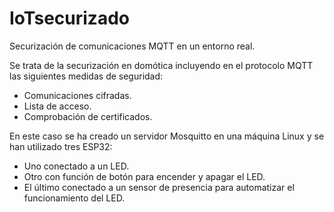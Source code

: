 # IoTsecurizado
Securización de comunicaciones MQTT en un entorno real.

Se trata de la securización en domótica incluyendo en el protocolo MQTT las siguientes medidas de seguridad:
- Comunicaciones cifradas.
- Lista de acceso.
- Comprobación de certificados.

En este caso se ha creado un servidor Mosquitto en una máquina Linux y se han utilizado tres ESP32:
- Uno conectado a un LED.
- Otro con función de botón para encender y apagar el LED.
- El último conectado a un sensor de presencia para automatizar el funcionamiento del LED.
